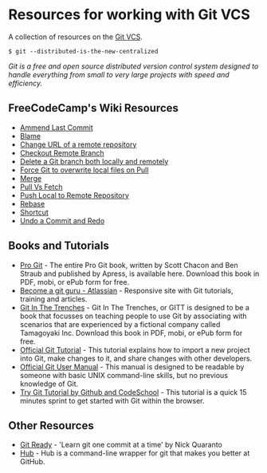 # Resources for working with Git VCS

A collection of resources on the [Git VCS](https://git-scm.com).

```
$ git --distributed-is-the-new-centralized
```
*Git is a free and open source distributed version control system designed to handle everything from small to very large projects with speed and efficiency.*

## FreeCodeCamp's Wiki Resources

* [Ammend Last Commit](https://github.com/FreeCodeCamp/FreeCodeCamp/wiki/Git-Amend-Last)
* [Blame](https://github.com/FreeCodeCamp/FreeCodeCamp/wiki/Git-Blame)
* [Change URL of a remote repository](https://github.com/FreeCodeCamp/wiki/blob/master/Git-Change-the-URL-of-a-remote-repository.md)
* [Checkout Remote Branch](https://github.com/FreeCodeCamp/wiki/blob/master/Git-Checkout-A-Remote-Branch.md)
* [Delete a Git branch both locally and remotely](https://github.com/FreeCodeCamp/wiki/blob/master/Git-Delete-a-Branch-both-locally-and-remotely.md)
* [Force Git to overwrite local files on Pull](https://github.com/FreeCodeCamp/wiki/blob/master/Git-Force-Git-to-overwrite-local-files-on-pull.md)
* [Merge](https://github.com/FreeCodeCamp/FreeCodeCamp/wiki/git-merge)
* [Pull Vs Fetch](https://github.com/FreeCodeCamp/FreeCodeCamp/wiki/Git-Pull-Vs-Git-Fetch)
* [Push Local to Remote Repository](https://github.com/FreeCodeCamp/FreeCodeCamp/wiki/Git-Push-Local-To-Remote-Repository)
* [Rebase](https://github.com/FreeCodeCamp/FreeCodeCamp/wiki/git-rebase) 
* [Shortcut](https://github.com/FreeCodeCamp/FreeCodeCamp/wiki/Git-Shortcut)
* [Undo a Commit and Redo](https://github.com/FreeCodeCamp/wiki/blob/master/Git-Undo-Redo-A-Commit.md)

## Books and Tutorials
- [Pro Git](https://git-scm.com/book) - The entire Pro Git book, written by Scott Chacon and Ben Straub and published by Apress, is available here. Download this book in PDF, mobi, or ePub form for free.
- [Become a git guru - Atlassian](https://www.atlassian.com/git/tutorials/) - Responsive site with Git tutorials, training and articles.
- [Git In The Trenches](http://cbx33.github.io/gitt/) - Git In The Trenches, or GITT is designed to be a book that focusses on teaching people to use Git by associating with scenarios that are experienced by a fictional company called Tamagoyaki Inc. Download this book in PDF, mobi, or ePub form for free.
- [Official Git Tutorial](https://git-scm.com/docs/gittutorial) - This tutorial explains how to import a new project into Git, make changes to it, and share changes with other developers.
- [Official Git User Manual](https://git-scm.com/docs/user-manual.html) - This manual is designed to be readable by someone with basic UNIX command-line skills, but no previous knowledge of Git.
- [Try Git Tutorial by Github and CodeSchool](https://try.github.io) - This tutorial is a quick 15 minutes sprint to get started with Git within the browser.


## Other Resources
- [Git Ready](http://gitready.com) - 'Learn git one commit at a time' by Nick Quaranto
- [Hub](https://hub.github.com/) - Hub is a command-line wrapper for git that makes you better at GitHub.
